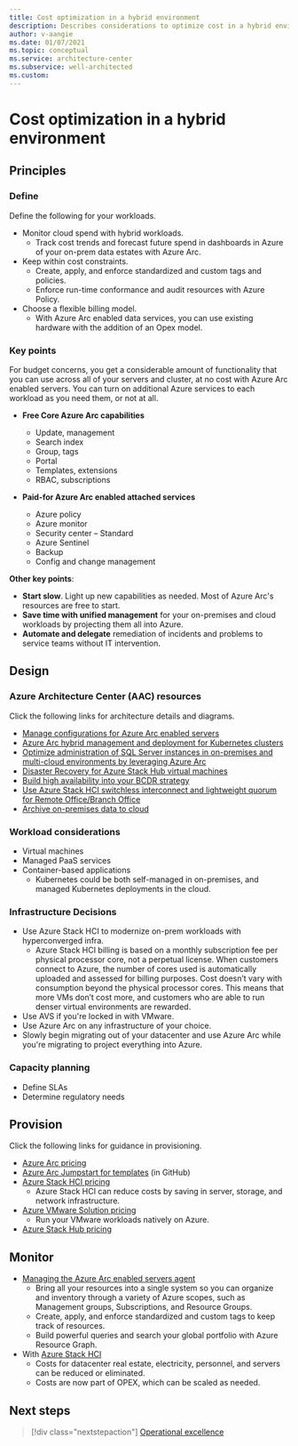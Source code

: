 ```yaml
---
title: Cost optimization in a hybrid environment
description: Describes considerations to optimize cost in a hybrid environment.
author: v-aangie
ms.date: 01/07/2021
ms.topic: conceptual
ms.service: architecture-center
ms.subservice: well-architected
ms.custom:
---
```


# Cost optimization in a hybrid environment

## Principles

### Define

Define the following for your workloads.

- Monitor cloud spend with hybrid workloads.
   - Track cost trends and forecast future spend in dashboards in Azure of your on-prem data estates with Azure Arc. <!--Overlaps with CAF. -->
- Keep within cost constraints.
   - Create, apply, and enforce standardized and custom tags and policies.
   - Enforce run-time conformance and audit resources with Azure Policy.
- Choose a flexible billing model.
   - With Azure Arc enabled data services, you can use existing hardware with the addition of an Opex model.

### Key points

For budget concerns, you get a considerable amount of functionality that you can use across all of your servers and cluster, at no cost with Azure Arc enabled servers. You can turn on additional Azure services to each workload as you need them, or not at all.

- **Free Core Azure Arc capabilities**
   - Update, management
   - Search index
   - Group, tags
   - Portal
   - Templates, extensions
   - RBAC, subscriptions

- **Paid-for Azure Arc enabled attached services**
   - Azure policy
   - Azure monitor
   - Security center – Standard
   - Azure Sentinel
   - Backup
   - Config and change management

**Other key points**:

- **Start slow**. Light up new capabilities as needed. Most of Azure Arc's resources are free to start.
- **Save time with unified management** for your on-premises and cloud workloads by projecting them all into Azure.
- **Automate and delegate** remediation of incidents and problems to service teams without IT intervention.
 
## Design

### Azure Architecture Center (AAC) resources

Click the following links for architecture details and diagrams. 

- [Manage configurations for Azure Arc enabled servers](/azure/architecture/hybrid/azure-arc-hybrid-config)
- [Azure Arc hybrid management and deployment for Kubernetes clusters](/azure/architecture/hybrid/arc-hybrid-kubernetes)
- [Optimize administration of SQL Server instances in on-premises and multi-cloud environments by leveraging Azure Arc](/azure/architecture/hybrid/azure-arc-sql-server)
- [Disaster Recovery for Azure Stack Hub virtual machines](/azure/architecture/hybrid/azure-stack-vm-dr)
- [Build high availability into your BCDR strategy](/azure/architecture/solution-ideas/articles/build-high-availability-into-your-bcdr-strategy)
- [Use Azure Stack HCI switchless interconnect and lightweight quorum for Remote Office/Branch Office](/azure/architecture/hybrid/azure-stack-robo)
- [Archive on-premises data to cloud](/azure/architecture/solution-ideas/articles/backup-archive-on-premises)
 
###	Workload considerations

- Virtual machines
- Managed PaaS services
- Container-based applications
   - Kubernetes could be both self-managed in on-premises, and managed Kubernetes deployments in the cloud.

### Infrastructure Decisions

- Use Azure Stack HCI to modernize on-prem workloads with hyperconverged infra.
   - Azure Stack HCI billing is based on a monthly subscription fee per physical processor core, not a perpetual license. When customers connect to Azure, the number of cores used is automatically uploaded and assessed for billing purposes. Cost doesn’t vary with consumption beyond the physical processor cores. This means that more VMs don’t cost more, and customers who are able to run denser virtual environments are rewarded.
- Use AVS if you're locked in with VMware.
- Use Azure Arc on any infrastructure of your choice.
- Slowly begin migrating out of your datacenter and use Azure Arc while you're migrating to project everything into Azure.

### Capacity planning

- Define SLAs
- Determine regulatory needs

## Provision

Click the following links for guidance in provisioning.

- [Azure Arc pricing](https://azure.microsoft.com/pricing/details/azure-arc/)
- [Azure Arc Jumpstart for templates](https://github.com/microsoft/azure_arc) (in GitHub)
- [Azure Stack HCI pricing](https://azure.microsoft.com/en-us/pricing/details/azure-stack/hci/)
   - Azure Stack HCI can reduce costs by saving in server, storage, and network infrastructure.
- [Azure VMware Solution pricing](https://azure.microsoft.com/pricing/details/azure-vmware/)
   - Run your VMware workloads natively on Azure.
- [Azure Stack Hub pricing](https://azure.microsoft.com/pricing/details/azure-stack/hub/)

## Monitor

- [Managing the Azure Arc enabled servers agent](/azure/azure-arc/servers/manage-agent)
   - Bring all your resources into a single system so you can organize and inventory through a variety of Azure scopes, such as Management groups, Subscriptions, and Resource Groups.
   - Create, apply, and enforce standardized and custom tags to keep track of resources.
   - Build powerful queries and search your global portfolio with Azure Resource Graph.
- With [Azure Stack HCI](https://azure.microsoft.com/en-us/pricing/details/azure-stack/hci/)
   - Costs for datacenter real estate, electricity, personnel, and servers can be reduced or eliminated.
   - Costs are now part of OPEX, which can be scaled as needed.

## Next steps

>[!div class="nextstepaction"]
>[Operational excellence](/azure/architecture/framework/hybrid/hybrid-opex)